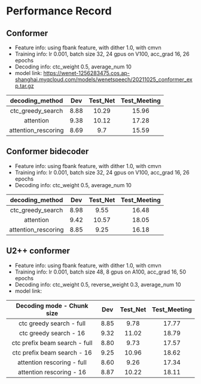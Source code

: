 # Performance Record

## Conformer

* Feature info: using fbank feature, with dither 1.0, with cmvn
* Training info: lr 0.001, batch size 32, 24 gpus on V100, acc_grad 16, 26 epochs
* Decoding info: ctc_weight 0.5, average_num 10
* model link: https://wenet-1256283475.cos.ap-shanghai.myqcloud.com/models/wenetspeech/20211025_conformer_exp.tar.gz

|   decoding_method   |  Dev | Test\_Net | Test\_Meeting |
|:-------------------:|:----:|:---------:|:-------------:|
|  ctc_greedy_search  | 8.88 |   10.29   |     15.96     |
|      attention      | 9.38 |   10.12   |     17.28     |
| attention_rescoring | 8.69 |    9.7    |     15.59     |

## Conformer bidecoder

* Feature info: using fbank feature, with dither 1.0, with cmvn
* Training info: lr 0.001, batch size 32, 24 gpus on V100, acc_grad 16, 26 epochs
* Decoding info: ctc_weight 0.5, average_num 10

|   decoding_method   |  Dev | Test\_Net | Test\_Meeting |
|:-------------------:|:----:|:---------:|:-------------:|
|  ctc_greedy_search  | 8.98 |    9.55   |     16.48     |
|      attention      | 9.42 |   10.57   |     18.05     |
| attention_rescoring | 8.85 |    9.25   |     16.18     |

## U2++ conformer

* Feature info: using fbank feature, with dither 1.0, with cmvn
* Training info: lr 0.001, batch size 48, 8 gpus on A100, acc_grad 16, 50 epochs
* Decoding info: ctc_weight 0.5, reverse_weight 0.3, average_num 10
* model link: <TO ADD>

| Decoding mode - Chunk size    | Dev  | Test\_Net | Test\_Meeting |
|:-----------------------------:|:----:|:---------:|:-------------:|
| ctc greedy search - full      | 8.85 | 9.78      | 17.77         |
| ctc greedy search - 16        | 9.32 | 11.02     | 18.79         |
| ctc prefix beam search - full | 8.80 | 9.73      | 17.57         |
| ctc prefix beam search - 16   | 9.25 | 10.96     | 18.62         |
| attention rescoring - full    | 8.60 | 9.26      | 17.34         |
| attention rescoring - 16      | 8.87 | 10.22     | 18.11         |
